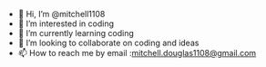 - 👋 Hi, I’m @mitchell1108
- 👀 I’m interested in coding
- 🌱 I’m currently learning coding
- 💞️ I’m looking to collaborate on coding and ideas
- 📫 How to reach me by email :mitchell.douglas1108@gmail.com

<!---
mitchell1108/mitchell1108 is a ✨ special ✨ repository because its `README.md` (this file) appears on your GitHub profile.
You can click the Preview link to take a look at your changes.
--->

